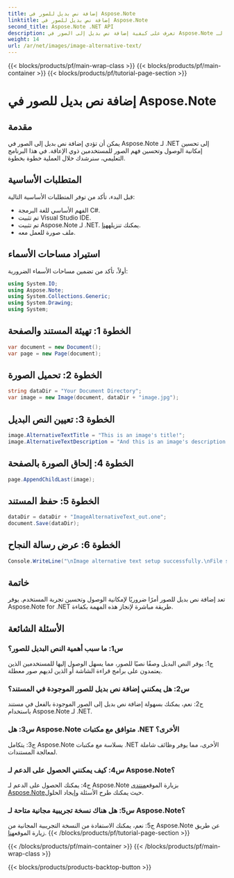 ```yaml
---
title: إضافة نص بديل للصور في Aspose.Note
linktitle: إضافة نص بديل للصور في Aspose.Note
second_title: Aspose.Note .NET API
description: تعرف على كيفية إضافة نص بديل إلى الصور في Aspose.Note لـ .NET بسهولة. يمكنك تحسين إمكانية الوصول وتحسين تجربة المستخدم من خلال هذا الدليل المفصّل خطوة بخطوة.
weight: 14
url: /ar/net/images/image-alternative-text/
---
```


{{< blocks/products/pf/main-wrap-class >}}
{{< blocks/products/pf/main-container >}}
{{< blocks/products/pf/tutorial-page-section >}}

# إضافة نص بديل للصور في Aspose.Note

## مقدمة

يمكن أن تؤدي إضافة نص بديل إلى الصور في Aspose.Note لـ .NET إلى تحسين إمكانية الوصول وتحسين فهم الصور للمستخدمين ذوي الإعاقة. في هذا البرنامج التعليمي، سنرشدك خلال العملية خطوة بخطوة.

## المتطلبات الأساسية

قبل البدء، تأكد من توفر المتطلبات الأساسية التالية:

- الفهم الأساسي للغة البرمجة C#.
- تم تثبيت Visual Studio IDE.
-  تم تثبيت Aspose.Note لـ .NET. يمكنك تنزيله[هنا](https://releases.aspose.com/note/net/).
- ملف صورة للعمل معه.

## استيراد مساحات الأسماء

أولاً، تأكد من تضمين مساحات الأسماء الضرورية:

```csharp
using System.IO;
using Aspose.Note;
using System.Collections.Generic;
using System.Drawing;
using System;
```

## الخطوة 1: تهيئة المستند والصفحة

```csharp
var document = new Document();
var page = new Page(document);
```

## الخطوة 2: تحميل الصورة

```csharp
string dataDir = "Your Document Directory";
var image = new Image(document, dataDir + "image.jpg");
```

## الخطوة 3: تعيين النص البديل

```csharp
image.AlternativeTextTitle = "This is an image's title!";
image.AlternativeTextDescription = "And this is an image's description!";
```

## الخطوة 4: إلحاق الصورة بالصفحة

```csharp
page.AppendChildLast(image);
```

## الخطوة 5: حفظ المستند

```csharp
dataDir = dataDir + "ImageAlternativeText_out.one";
document.Save(dataDir);
```

## الخطوة 6: عرض رسالة النجاح

```csharp
Console.WriteLine("\nImage alternative text setup successfully.\nFile saved at " + dataDir); 
```

## خاتمة

تعد إضافة نص بديل للصور أمرًا ضروريًا لإمكانية الوصول وتحسين تجربة المستخدم. يوفر Aspose.Note for .NET طريقة مباشرة لإنجاز هذه المهمة بكفاءة.

## الأسئلة الشائعة

### س1: ما سبب أهمية النص البديل للصور؟

ج1: يوفر النص البديل وصفًا نصيًا للصور، مما يسهل الوصول إليها للمستخدمين الذين يعتمدون على برامج قراءة الشاشة أو الذين لديهم صور معطلة.

### س2: هل يمكنني إضافة نص بديل للصور الموجودة في المستند؟

ج2: نعم، يمكنك بسهولة إضافة نص بديل إلى الصور الموجودة بالفعل في مستند باستخدام Aspose.Note لـ .NET.

### س3: هل Aspose.Note متوافق مع مكتبات .NET الأخرى؟

ج3: يتكامل Aspose.Note بسلاسة مع مكتبات .NET الأخرى، مما يوفر وظائف شاملة لمعالجة المستندات.

### س4: كيف يمكنني الحصول على الدعم لـ Aspose.Note؟

 ج4: يمكنك الحصول على الدعم لـ Aspose.Note بزيارة الموقع[منتدى Aspose.Note](https://forum.aspose.com/c/note/28)حيث يمكنك طرح الأسئلة وإيجاد الحلول.

### س5: هل هناك نسخة تجريبية مجانية متاحة لـ Aspose.Note؟

ج5: نعم، يمكنك الاستفادة من النسخة التجريبية المجانية من Aspose.Note عن طريق زيارة الموقع[هنا](https://releases.aspose.com/).
{{< /blocks/products/pf/tutorial-page-section >}}

{{< /blocks/products/pf/main-container >}}
{{< /blocks/products/pf/main-wrap-class >}}

{{< blocks/products/products-backtop-button >}}
